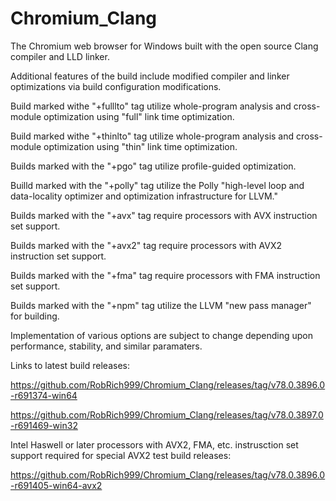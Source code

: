 # Chromium_Clang

The Chromium web browser for Windows built with the open source Clang compiler and LLD linker.

Additional features of the build include modified compiler and linker optimizations via build configuration modifications.

Build marked withe "+fulllto" tag utilize whole-program analysis and cross-module optimization using "full" link time optimization.

Build marked withe "+thinlto" tag utilize whole-program analysis and cross-module optimization using "thin" link time optimization.

Builds marked with the "+pgo" tag utilize profile-guided optimization.

Builld marked with the "+polly" tag utilize the Polly "high-level loop and data-locality optimizer and optimization infrastructure for LLVM."

Builds marked with the "+avx" tag require processors with AVX instruction set support.

Builds marked with the "+avx2" tag require processors with AVX2 instruction set support.

Builds marked with the "+fma" tag require processors with FMA instruction set support.

Builds marked with the "+npm" tag utilize the LLVM "new pass manager" for building.

Implementation of various options are subject to change depending upon performance, stability, and similar paramaters.

Links to latest build releases:

https://github.com/RobRich999/Chromium_Clang/releases/tag/v78.0.3896.0-r691374-win64

https://github.com/RobRich999/Chromium_Clang/releases/tag/v78.0.3897.0-r691469-win32

Intel Haswell or later processors with AVX2, FMA, etc. instrusction set support required for special AVX2 test build releases:

https://github.com/RobRich999/Chromium_Clang/releases/tag/v78.0.3896.0-r691405-win64-avx2
